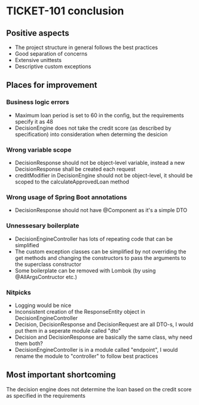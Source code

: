 # TICKET-101 conclusion

## Positive aspects
- The project structure in general follows the best practices
- Good separation of concerns
- Extensive unittests
- Descriptive custom exceptions

## Places for improvement

### Business logic errors
- Maximum loan period is set to 60 in the config, but the requirements specify it as 48
- DecisionEngine does not take the credit score (as described by specification) into consideration when determing the desicion

### Wrong variable scope
- DecisionResponse should not be object-level variable, instead a new DecisionResponse shall be created each request
- creditModifier in DecisionEngine should not be object-level, it should be scoped to the calculateApprovedLoan method

### Wrong usage of Spring Boot annotations
- DecisionResponse should not have @Component as it's a simple DTO

### Unnessesary boilerplate
- DecisionEngineController has lots of repeating code that can be simplified
- The custom exception classes can be simplified by not overriding the get methods and changing the constructors to pass the arguments to the superclass constructor
- Some boilerplate can be removed with Lombok (by using @AllArgsContructor etc.)

### Nitpicks
- Logging would be nice
- Inconsistent creation of the ResponseEntity object in DecisionEngineController
- Decision, DecisionResponse and DecisionRequest are all DTO-s, I would put them in a seperate module called "dto"
- Decision and DecisionResponse are basically the same class, why need them both?
- DecisionEngineController is in a module called "endpoint", I would rename the module to "controller" to follow best practices

## Most important shortcoming
The decision engine does not determine the loan based on the credit score as specified in the requirements
